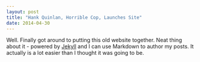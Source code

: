 ```yaml
---
layout: post
title: "Hank Quinlan, Horrible Cop, Launches Site"
date: 2014-04-30
---
```

Well. Finally got around to putting this old website together. Neat thing about 
it - powered by [Jekyll](http://jekyllrb.com) and I can use Markdown to author my posts.
It actually is a lot easier than I thought it was going to be.
